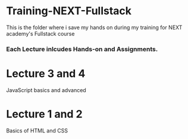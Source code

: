 # Training-NEXT-Fullstack
This is the folder where i save my hands on during my training for NEXT academy's Fullstack course
### Each Lecture inlcudes Hands-on and Assignments.
# Lecture 3 and 4
JavaScript basics and advanced
# Lecture 1 and 2
Basics of HTML and CSS

